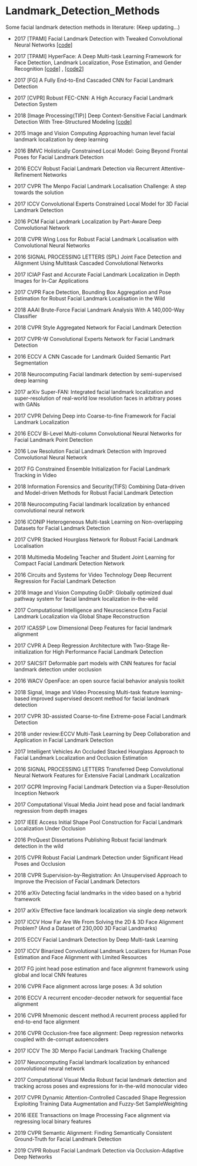 # Landmark_Detection_Methods

Some facial landmark detection methods in literature: 
(Keep updating...)


* 2017	[TPAMI]	Facial Landmark Detection with Tweaked Convolutional Neural Networks [[code]](https://github.com/ishay2b/VanillaCNN)
* 2017	[TPAMI]	HyperFace: A Deep Multi-task Learning Framework for Face Detection, Landmark Localization, Pose Estimation, and Gender Recognition [[code]](https://github.com/takiyu/hyperface) ,
 [[code2]](https://github.com/shashanktyagi/HyperFace-TensorFlow-implementation)

* 2017	[FG]	A Fully End-to-End Cascaded CNN for Facial Landmark Detection
* 2017	[CVPR]	Robust FEC-CNN: A High Accuracy Facial Landmark Detection System
* 2018	[Image Processing(TIP)]	Deep Context-Sensitive Facial Landmark Detection With Tree-Structured Modeling [[code]](https://github.com/JiajianZeng/ContextWithStructure)

* 2015	Image and Vision Computing	Approaching human level facial landmark localization by deep learning
* 2016	BMVC	Holistically Constrained Local Model: Going Beyond Frontal Poses for Facial Landmark Detection
* 2016	ECCV	Robust Facial Landmark Detection via Recurrent Attentive-Refinement Networks
* 2017	CVPR	The Menpo Facial Landmark Localisation Challenge: A step towards the solution
* 2017	ICCV	Convolutional Experts Constrained Local Model for 3D Facial Landmark Detection
* 2016	PCM	Facial Landmark Localization by Part-Aware Deep Convolutional Network
* 2018	CVPR	Wing Loss for Robust Facial Landmark Localisation with Convolutional Neural Networks
* 2016	SIGNAL PROCESSING LETTERS (SPL)	Joint Face Detection and Alignment Using Multitask Cascaded Convolutional Networks
* 2017	ICIAP	Fast and Accurate Facial Landmark Localization in Depth Images for In-Car Applications
* 2017	CVPR	Face Detection, Bounding Box Aggregation and Pose Estimation for Robust Facial Landmark Localisation in the Wild
* 2018	AAAI	Brute-Force Facial Landmark Analysis With A 140,000-Way Classifier
* 2018	CVPR	Style Aggregated Network for Facial Landmark Detection
* 2017	CVPR-W	Convolutional Experts Network for Facial Landmark Detection
* 2016	ECCV	A CNN Cascade for Landmark Guided Semantic Part Segmentation
* 2018	Neurocomputing	Facial landmark detection by semi-supervised deep learning
* 2017	arXiv	Super-FAN: Integrated facial landmark localization and super-resolution of real-world low resolution faces in arbitrary poses with GANs
* 2017	CVPR	Delving Deep into Coarse-to-fine Framework for Facial Landmark Localization
* 2016	ECCV	Bi-Level Multi-column Convolutional Neural Networks for Facial Landmark Point Detection
* 2016		Low Resolution Facial Landmark Detection with Improved Convolutional Neural Network
* 2017	FG	Constrained Ensemble Initialization for Facial Landmark Tracking in Video
* 2018	Information Forensics and Security(TIFS)	Combining Data-driven and Model-driven Methods for Robust Facial Landmark Detection
* 2018	Neurocomputing	Facial landmark localization by enhanced convolutional neural network
* 2016	ICONIP	Heterogeneous Multi-task Learning on Non-overlapping Datasets for Facial Landmark Detection
* 2017	CVPR	Stacked Hourglass Network for Robust Facial Landmark Localisation
* 2018	Multimedia Modeling	Teacher and Student Joint Learning for Compact Facial Landmark Detection Network
* 2016	Circuits and Systems for Video Technology	Deep Recurrent Regression for Facial Landmark Detection
* 2018	Image and Vision Computing	GoDP: Globally optimized dual pathway system for facial landmark localization in-the-wild
* 2017	Computational Intelligence and Neuroscience	Extra Facial Landmark Localization via Global Shape Reconstruction
* 2017	ICASSP	Low Dimensional Deep Features for facial landmark alignment
* 2017	CVPR	A Deep Regression Architecture with Two-Stage Re-initialization for High Performance Facial Landmark Detection
* 2017	SAICSIT	Deformable part models with CNN features for facial landmark detection under occlusion
* 2016	WACV	OpenFace: an open source facial behavior analysis toolkit
* 2018	Signal, Image and Video Processing	Multi-task feature learning-based improved supervised descent method for facial landmark detection
* 2017	CVPR	3D-assisted Coarse-to-fine Extreme-pose Facial Landmark Detection
* 2018	under review:ECCV	Multi-Task Learning by Deep Collaboration and Application in Facial Landmark Detection
* 2017	Intelligent Vehicles	An Occluded Stacked Hourglass Approach to Facial Landmark Localization and Occlusion Estimation
* 2016	SIGNAL PROCESSING LETTERS	Transferred Deep Convolutional Neural Network Features for Extensive Facial Landmark Localization
* 2017	GCPR	Improving Facial Landmark Detection via a Super-Resolution Inception Network
* 2017	Computational Visual Media	Joint head pose and facial landmark regression from depth images
* 2017	IEEE Access	Initial Shape Pool Construction for Facial Landmark Localization Under Occlusion
* 2016	ProQuest Dissertations Publishing	Robust facial landmark detection in the wild
* 2015	CVPR	Robust Facial Landmark Detection under Significant Head Poses and Occlusion
* 2018	CVPR	Supervision-by-Registration: An Unsupervised Approach to Improve the Precision of Facial Landmark Detectors
* 2016	arXiv	Detecting facial landmarks in the video based on a hybrid framework
* 2017	arXiv	Effective face landmark localization via single deep network
* 2017	ICCV	How Far Are We From Solving the 2D & 3D Face Alignment Problem? (And a Dataset of 230,000 3D Facial Landmarks)
* 2015	ECCV	Facial Landmark Detection by Deep Multi-task Learning
* 2017	ICCV	Binarized Convolutional Landmark Localizers for Human Pose Estimation and Face Alignment with Limited Resources
* 2017	FG	joint head pose estimation and face alignmrnt framework using global and local CNN features
* 2016	CVPR	Face alignment across large poses: A 3d solution
* 2016	ECCV	A recurrent encoder-decoder network for sequential face alignment
* 2016	CVPR	Mnemonic descent method:A recurrent process applied for end-to-end face alignment
* 2016	CVPR	Occlusion-free face alignment: Deep regression networks coupled with de-corrupt autoencoders
* 2017	ICCV	The 3D Menpo Facial Landmark Tracking Challenge
* 2017	Neurocomputing	Facial landmark localization by enhanced convolutional neural network
* 2017	Computational Visual Media	Robust facial landmark detection and tracking across poses and expressions for in-the-wild monocular video
* 2017	CVPR	Dynamic Attention-Controlled Cascaded Shape Regression Exploiting Training Data Augmentation and Fuzzy-Set SampleWeighting
* 2016	IEEE Transactions on Image Processing	Face alignment via regressing local binary features
* 2019	CVPR	Semantic Alignment: Finding Semantically Consistent Ground-Truth for Facial Landmark Detection
* 2019	CVPR	Robust Facial Landmark Detection via Occlusion-Adaptive Deep Networks
